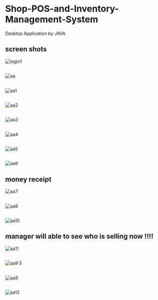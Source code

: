 # Shop-POS-and-Inventory-Management-System
Desktop Application by JAVA


## screen shots

![login1](https://github.com/kamruzzaman526/Shop-POS-and-Inventory-Management-System/assets/79442039/a2b093d6-5ed5-46f0-a7b4-fee3dca4033c)

##

![aa](https://github.com/kamruzzaman526/Shop-POS-and-Inventory-Management-System/assets/79442039/be4c13f9-f0dd-49be-8cbe-a32d8f0d6b9b)
##
![aa1](https://github.com/kamruzzaman526/Shop-POS-and-Inventory-Management-System/assets/79442039/21f72037-8aed-4add-9897-e355754f7807)
##
![aa2](https://github.com/kamruzzaman526/Shop-POS-and-Inventory-Management-System/assets/79442039/b0365990-6457-4642-bba3-2d097e314500)
##
![aa3](https://github.com/kamruzzaman526/Shop-POS-and-Inventory-Management-System/assets/79442039/9f7e89f2-7eed-4ddb-8762-586b85a5ef41)
##
![aa4](https://github.com/kamruzzaman526/Shop-POS-and-Inventory-Management-System/assets/79442039/69a0f723-f1e8-434a-88c8-d688b8dd8ac3)
##
![aa5](https://github.com/kamruzzaman526/Shop-POS-and-Inventory-Management-System/assets/79442039/a37b18ff-849e-42f4-bc44-987830e64847)
##
![aa6](https://github.com/kamruzzaman526/Shop-POS-and-Inventory-Management-System/assets/79442039/30b00dd3-269c-49fc-823f-ba8aa65217d0)
## money receipt
![aa7](https://github.com/kamruzzaman526/Shop-POS-and-Inventory-Management-System/assets/79442039/edb7cce9-dbd5-420d-87f4-f1ec384a605b)
##
![aa8](https://github.com/kamruzzaman526/Shop-POS-and-Inventory-Management-System/assets/79442039/8ab722b9-a63b-49b4-9681-1ca2557950e8)
##
![aa10](https://github.com/kamruzzaman526/Shop-POS-and-Inventory-Management-System/assets/79442039/62d4e950-de4c-42ce-a808-150ee8bb5004)
## manager will able to see who is selling now !!!!
![aa11](https://github.com/kamruzzaman526/Shop-POS-and-Inventory-Management-System/assets/79442039/f12fb205-3517-49c4-9381-9e76512409fb)
##
![aa9 5](https://github.com/kamruzzaman526/Shop-POS-and-Inventory-Management-System/assets/79442039/f75331cd-c9bd-465b-a7f4-25e8f47706d4)
##
![aa9](https://github.com/kamruzzaman526/Shop-POS-and-Inventory-Management-System/assets/79442039/e670b500-51dd-44aa-b1a9-1b6d2af7d588)

##
![aa12](https://github.com/kamruzzaman526/Shop-POS-and-Inventory-Management-System/assets/79442039/e65da8d1-4beb-4c3e-b0aa-8587f1f2b774)
